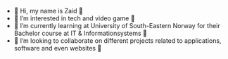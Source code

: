 - 👋 Hi, my name is Zaid 👋
- 👀 I’m interested in tech and video game 👀
- 🌱 I’m currently learning at University of South-Eastern Norway for their Bachelor course at IT & Informationsystems 🌱
- 💞️ I’m looking to collaborate on different projects related to applications, software and even websites 💞️


<!---
Ibbert/Ibbert is a ✨ special ✨ repository because its `README.md` (this file) appears on your GitHub profile.
You can click the Preview link to take a look at your changes.
--->
